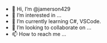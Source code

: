 - 👋 Hi, I’m @jamerson429
- 👀 I’m interested in ...
- 🌱 I’m currently learning C#, VSCode.
- 💞️ I’m looking to collaborate on ...
- 📫 How to reach me ...

<!---
jamerson429/jamerson429 is a ✨ special ✨ repository because its `README.md` (this file) appears on your GitHub profile.
You can click the Preview link to take a look at your changes.
--->
